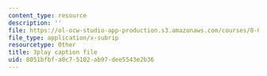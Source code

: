 ```yaml
---
content_type: resource
description: ''
file: https://ol-ocw-studio-app-production.s3.amazonaws.com/courses/8-03sc-physics-iii-vibrations-and-waves-fall-2016/8051bfbfa0c75102ab97dee5543e2b36_SnNmbVH5DAM.vtt
file_type: application/x-subrip
resourcetype: Other
title: 3play caption file
uid: 8051bfbf-a0c7-5102-ab97-dee5543e2b36
---
```


